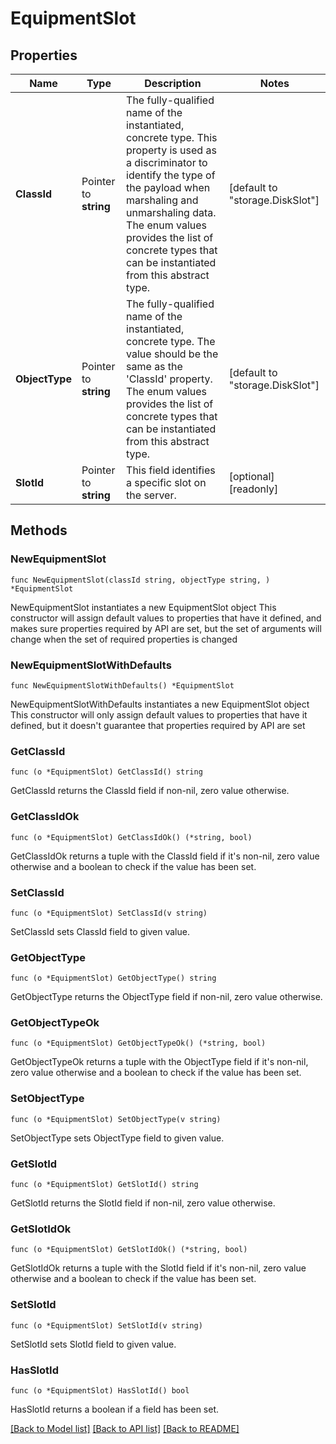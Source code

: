 # EquipmentSlot

## Properties

Name | Type | Description | Notes
------------ | ------------- | ------------- | -------------
**ClassId** | Pointer to **string** | The fully-qualified name of the instantiated, concrete type. This property is used as a discriminator to identify the type of the payload when marshaling and unmarshaling data. The enum values provides the list of concrete types that can be instantiated from this abstract type. | [default to "storage.DiskSlot"]
**ObjectType** | Pointer to **string** | The fully-qualified name of the instantiated, concrete type. The value should be the same as the &#39;ClassId&#39; property. The enum values provides the list of concrete types that can be instantiated from this abstract type. | [default to "storage.DiskSlot"]
**SlotId** | Pointer to **string** | This field identifies a specific slot on the server. | [optional] [readonly] 

## Methods

### NewEquipmentSlot

`func NewEquipmentSlot(classId string, objectType string, ) *EquipmentSlot`

NewEquipmentSlot instantiates a new EquipmentSlot object
This constructor will assign default values to properties that have it defined,
and makes sure properties required by API are set, but the set of arguments
will change when the set of required properties is changed

### NewEquipmentSlotWithDefaults

`func NewEquipmentSlotWithDefaults() *EquipmentSlot`

NewEquipmentSlotWithDefaults instantiates a new EquipmentSlot object
This constructor will only assign default values to properties that have it defined,
but it doesn't guarantee that properties required by API are set

### GetClassId

`func (o *EquipmentSlot) GetClassId() string`

GetClassId returns the ClassId field if non-nil, zero value otherwise.

### GetClassIdOk

`func (o *EquipmentSlot) GetClassIdOk() (*string, bool)`

GetClassIdOk returns a tuple with the ClassId field if it's non-nil, zero value otherwise
and a boolean to check if the value has been set.

### SetClassId

`func (o *EquipmentSlot) SetClassId(v string)`

SetClassId sets ClassId field to given value.


### GetObjectType

`func (o *EquipmentSlot) GetObjectType() string`

GetObjectType returns the ObjectType field if non-nil, zero value otherwise.

### GetObjectTypeOk

`func (o *EquipmentSlot) GetObjectTypeOk() (*string, bool)`

GetObjectTypeOk returns a tuple with the ObjectType field if it's non-nil, zero value otherwise
and a boolean to check if the value has been set.

### SetObjectType

`func (o *EquipmentSlot) SetObjectType(v string)`

SetObjectType sets ObjectType field to given value.


### GetSlotId

`func (o *EquipmentSlot) GetSlotId() string`

GetSlotId returns the SlotId field if non-nil, zero value otherwise.

### GetSlotIdOk

`func (o *EquipmentSlot) GetSlotIdOk() (*string, bool)`

GetSlotIdOk returns a tuple with the SlotId field if it's non-nil, zero value otherwise
and a boolean to check if the value has been set.

### SetSlotId

`func (o *EquipmentSlot) SetSlotId(v string)`

SetSlotId sets SlotId field to given value.

### HasSlotId

`func (o *EquipmentSlot) HasSlotId() bool`

HasSlotId returns a boolean if a field has been set.


[[Back to Model list]](../README.md#documentation-for-models) [[Back to API list]](../README.md#documentation-for-api-endpoints) [[Back to README]](../README.md)


